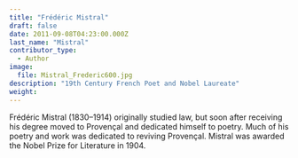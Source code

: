 ```yaml
---
title: "Frédéric Mistral"
draft: false
date: 2011-09-08T04:23:00.000Z
last_name: "Mistral"
contributor_type:
  - Author
image:
  file: Mistral_Frederic600.jpg
description: "19th Century French Poet and Nobel Laureate"
weight:
---
```


Frédéric Mistral (1830–1914) originally studied law, but soon after receiving his degree moved to Provençal and dedicated himself to poetry. Much of his poetry and work was dedicated to reviving Provençal. Mistral was awarded the Nobel Prize for Literature in 1904.

